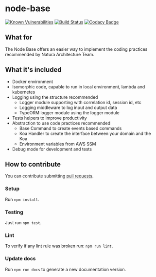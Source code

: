 # node-base
[![Known Vulnerabilities](https://snyk.io/test/github/natura-cosmeticos/node-base/badge.svg)](https://snyk.io/test/github/natura-cosmeticos/node-base)
[![Build Status](https://api.travis-ci.org/natura-cosmeticos/node-base.svg?branch=master)](https://travis-ci.org/natura-cosmeticos/node-base)
[![Codacy Badge](https://api.codacy.com/project/badge/Grade/9ee01fcbab76443393f4e01d9711cf6f)](https://www.codacy.com/app/fabricioffc/node-base?utm_source=github.com&amp;utm_medium=referral&amp;utm_content=natura-cosmeticos/node-base&amp;utm_campaign=Badge_Grade)

## What for

The Node Base offers an easier way to implement the coding practices recommended by Natura Architecture Team.

## What it's included

* Docker environment
* Isomorphic code, capable to run in local environment, lambda and kubernetes
* Logging using the structure recommended
  * Logger module supporting with correlation id, session id, etc
  * Logging middleware to log input and output data
  * TypeORM logger module using the logger module
* Tests helpers to improve productivity
* Abstraction to use code practices recommended
  * Base Command to create events based commands
  * Koa Handler to create the interface between your domain and the Koa
  * Environment variables from AWS SSM
* Debug mode for development and tests

## How to contribute

You can contribute submitting [pull requests](https://github.com/natura-cosmeticos/node-base/pulls).


### Setup

Run `npm install`.

### Testing

Just run `npm test`.


### Lint

To verify if any lint rule was broken run: `npm run lint`.

### Update docs

Run `npm run docs` to generate a new documentation version.
